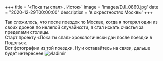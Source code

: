 +++
title = '«Пока ты спал» . Истоки'
image = 'images/DJI_0860.jpg'
date = "2020-12-29T00:00:00"
description = 'в окрестностях Москвы'
+++

Так сложилось, что после поездок по Москве, когда я потерял один из своих дронов по нелепой случайности, я стал искать счастья за пределами столицы.  
Старт проекту «Пока ты спал» хронологически дан после поездки в Подольск.  
Вот фотографии из той поездки. Ну и оставайтесь на связи, дальше будет интереснее
![vladimir](images/vladimir.jpg "Владимир")

